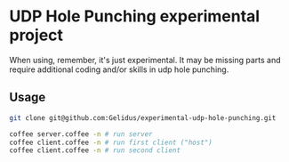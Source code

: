# UDP Hole Punching experimental project

When using, remember, it's just experimental. It may be missing parts and require additional coding and/or skills in udp hole punching.

## Usage
```bash
git clone git@github.com:Gelidus/experimental-udp-hole-punching.git

coffee server.coffee -n # run server
coffee client.coffee -n # run first client ("host")
coffee client.coffee -n # run second client
```
